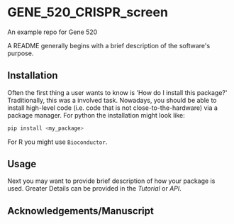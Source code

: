 # GENE_520_CRISPR_screen
An example repo for Gene 520

A README generally begins with a brief description of the software's purpose. 

## Installation

Often the first thing a user wants to know is 'How do I install this package?' 
Traditionally, this was a involved task. Nowadays, you should be able to install
high-level code (i.e. code that is not close-to-the-hardware) via a package 
manager. For python the installation might look like:
```bash
pip install <my_package>
```
For R you might use `Bioconductor`. 

## Usage

Next you may want to provide brief description of how your package is used. 
Greater Details can be provided in the *Tutorial* or *API*. 

## Acknowledgements/Manuscript
